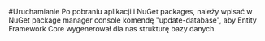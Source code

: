 #Uruchamianie
Po pobraniu aplikacji i NuGet packages, należy wpisać w NuGet package manager console komendę "update-database", aby Entity Framework Core wygenerował dla nas strukturę bazy danych.
